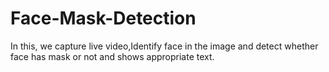 # Face-Mask-Detection
In this, we capture live video,Identify face in the image and detect whether face has mask or not and shows appropriate text.
